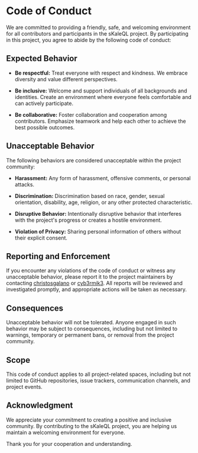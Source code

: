 # Code of Conduct

We are committed to providing a friendly, safe, and welcoming environment for all contributors and participants in the sKaleQL project. By participating in this project, you agree to abide by the following code of conduct:

## Expected Behavior

- **Be respectful:** Treat everyone with respect and kindness. We embrace diversity and value different perspectives.

- **Be inclusive:** Welcome and support individuals of all backgrounds and identities. Create an environment where everyone feels comfortable and can actively participate.

- **Be collaborative:** Foster collaboration and cooperation among contributors. Emphasize teamwork and help each other to achieve the best possible outcomes.

## Unacceptable Behavior

The following behaviors are considered unacceptable within the project community:

- **Harassment:** Any form of harassment, offensive comments, or personal attacks.

- **Discrimination:** Discrimination based on race, gender, sexual orientation, disability, age, religion, or any other protected characteristic.

- **Disruptive Behavior:** Intentionally disruptive behavior that interferes with the project's progress or creates a hostile environment.

- **Violation of Privacy:** Sharing personal information of others without their explicit consent.

## Reporting and Enforcement

If you encounter any violations of the code of conduct or witness any unacceptable behavior, please report it to the project maintainers by contacting [christosgalano](https://github.com/christosgalano) or [cyb3rmik3](https://github.com/cyb3rmik3). All reports will be reviewed and investigated promptly, and appropriate actions will be taken as necessary.

## Consequences

Unacceptable behavior will not be tolerated. Anyone engaged in such behavior may be subject to consequences, including but not limited to warnings, temporary or permanent bans, or removal from the project community.

## Scope

This code of conduct applies to all project-related spaces, including but not limited to GitHub repositories, issue trackers, communication channels, and project events.

## Acknowledgment

We appreciate your commitment to creating a positive and inclusive community. By contributing to the sKaleQL project, you are helping us maintain a welcoming environment for everyone.

Thank you for your cooperation and understanding.
